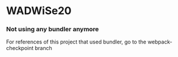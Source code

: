 # WADWiSe20

### Not using any bundler anymore

For references of this project that used bundler, go to the webpack-checkpoint branch
